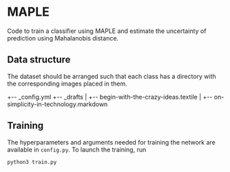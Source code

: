# MAPLE

Code to train a classifier using MAPLE and estimate the uncertainty of prediction using Mahalanobis distance.
  

## Data structure

The dataset should be arranged such that each class has a directory with the corresponding images placed in them.

+-- _config.yml
+-- _drafts
|   +-- begin-with-the-crazy-ideas.textile
|   +-- on-simplicity-in-technology.markdown


## Training

The hyperparameters and arguments needed for training the network are available in `config.py`.
To launch the training, run 
```
python3 train.py
```


